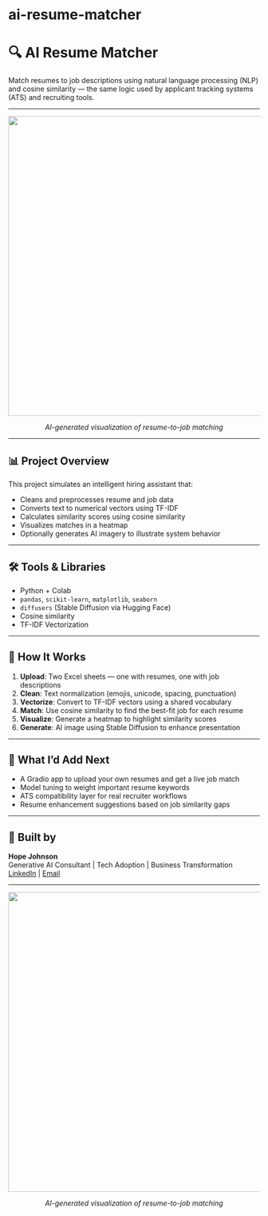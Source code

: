 # ai-resume-matcher
# 🔍 AI Resume Matcher

Match resumes to job descriptions using natural language processing (NLP) and cosine similarity — the same logic used by applicant tracking systems (ATS) and recruiting tools.

---

<p align="center">
  <img src="resume_matching_ai_image.png" width="600"/>
</p>
<p align="center"><i>AI-generated visualization of resume-to-job matching</i></p>

---

## 📊 Project Overview

This project simulates an intelligent hiring assistant that:
- Cleans and preprocesses resume and job data
- Converts text to numerical vectors using TF-IDF
- Calculates similarity scores using cosine similarity
- Visualizes matches in a heatmap
- Optionally generates AI imagery to illustrate system behavior

---

## 🛠️ Tools & Libraries

- Python + Colab
- `pandas`, `scikit-learn`, `matplotlib`, `seaborn`
- `diffusers` (Stable Diffusion via Hugging Face)
- Cosine similarity
- TF-IDF Vectorization

---

## 📁 How It Works

1. **Upload**: Two Excel sheets — one with resumes, one with job descriptions  
2. **Clean**: Text normalization (emojis, unicode, spacing, punctuation)  
3. **Vectorize**: Convert to TF-IDF vectors using a shared vocabulary  
4. **Match**: Use cosine similarity to find the best-fit job for each resume  
5. **Visualize**: Generate a heatmap to highlight similarity scores  
6. **Generate**: AI image using Stable Diffusion to enhance presentation

---

## 🧠 What I’d Add Next

- A Gradio app to upload your own resumes and get a live job match
- Model tuning to weight important resume keywords
- ATS compatibility layer for real recruiter workflows
- Resume enhancement suggestions based on job similarity gaps

---

## 💼 Built by

**Hope Johnson**  
Generative AI Consultant | Tech Adoption | Business Transformation  
[LinkedIn](https://www.linkedin.com/in/hopejohnson00) | [Email](mailto:hopejohnson00@gmail.com)

---
<p align="center">
  <img src="https://github.com/TheHopeBringer/ai-resume-matcher/raw/main/resume_matching_ai_image.png" width="600"/>
</p>

<p align="center"><i>AI-generated visualization of resume-to-job matching</i></p>

